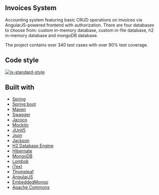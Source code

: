 ## Invoices System

Accounting system featuring basic CRUD operations on invoices via AngularJS-powered frontend with authorization. There are four databases to choose from: custom in-memory database, custom in-file database, h2 in-memory database and mongoDB database.

The project contains over 340 test cases with over 90% test coverage.



## Code style

[![js-standard-style](https://img.shields.io/badge/code%20style-Google_Style-brightgreen.svg?style=flat)](https://github.com/checkstyle/checkstyle)



## Built with



- [Spring](https://spring.io/)
- [Spring boot](https://projects.spring.io/spring-boot/)
- [Maven](https://maven.apache.org/)
- [Swagger](https://swagger.io/)
- [Jacoco](https://www.eclemma.org/jacoco/)
- [Mockito](http://site.mockito.org/)
- [JUnit5](https://junit.org/junit5/)
- [Json](https://www.json.org/)
- [Jackson](https://github.com/FasterXML/jackson)
- [H2 Database Engine](http://www.h2database.com)
- [Hibernate](http://hibernate.org/)
- [MongoDB](https://www.mongodb.com/)
- [Lombok](https://projectlombok.org/)
- [iText](https://itextpdf.com/)
- [Thymeleaf](https://www.thymeleaf.org/)
- [AngularJS](https://angularjs.org/)
- [EmbeddedMongo](https://github.com/flapdoodle-oss/de.flapdoodle.embed.mongo)
- [Apache Commons](https://commons.apache.org/)
